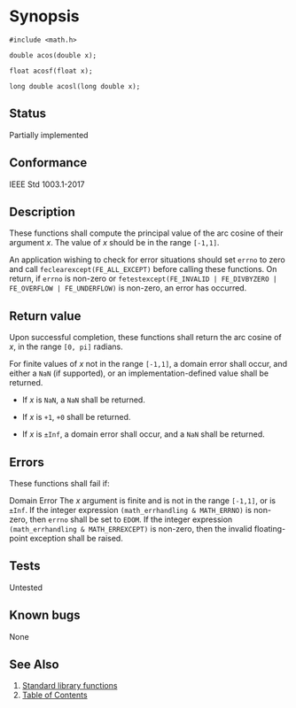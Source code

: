 # Synopsis

`#include <math.h>`</br>

`double acos(double x);`</br>

`float acosf(float x);`</br>

`long double acosl(long double x);`</br>

## Status

Partially implemented

## Conformance

IEEE Std 1003.1-2017

## Description

These functions shall compute the principal value of the arc cosine of their argument _x_. The value of _x_ should
be in the range `[-1,1]`.

An application wishing to check for error situations should set `errno` to zero and call `feclearexcept(FE_ALL_EXCEPT)`
before calling these functions. On return, if `errno` is non-zero or
`fetestexcept(FE_INVALID | FE_DIVBYZERO | FE_OVERFLOW | FE_UNDERFLOW)` is non-zero, an error has occurred.

## Return value

Upon successful completion, these functions shall return the arc cosine of _x_, in the range `[0, pi]` radians.

For finite values of _x_ not in the range `[-1,1]`, a domain error shall occur, and either a `NaN` (if supported), or
an implementation-defined value shall be returned.

* If _x_ is `NaN`, a `NaN` shall be returned.

* If _x_ is `+1`, `+0` shall be returned.

* If _x_ is `±Inf`, a domain error shall occur, and a `NaN` shall be returned.

## Errors

These functions shall fail if:

Domain Error
The _x_ argument is finite and is not in the range `[-1,1]`, or is `±Inf`.
If the integer expression `(math_errhandling & MATH_ERRNO)` is non-zero, then `errno` shall be set to `EDOM`. If
the integer expression `(math_errhandling & MATH_ERREXCEPT)` is non-zero, then the invalid floating-point
exception shall be raised.

## Tests

Untested

## Known bugs

None

## See Also

1. [Standard library functions](../README.md)
2. [Table of Contents](../../../README.md)
